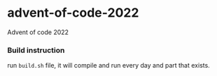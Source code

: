 # advent-of-code-2022

Advent of code 2022

### Build instruction

run `build.sh` file, it will compile and run every day and part that exists.

